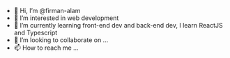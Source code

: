 - 👋 Hi, I’m @firman-alam
- 👀 I’m interested in web development
- 🌱 I’m currently learning front-end dev and back-end dev, I learn ReactJS and Typescript
- 💞️ I’m looking to collaborate on ...
- 📫 How to reach me ...

<!---
firman-alam/firman-alam is a ✨ special ✨ repository because its `README.md` (this file) appears on your GitHub profile.
You can click the Preview link to take a look at your changes.
--->
